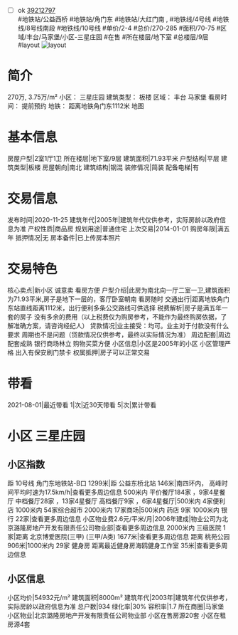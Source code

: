 - [ ] ok [39212797](https://bj.5i5j.com/ershoufang/39212797.html)  
 #地铁站/公益西桥 #地铁站/角门东 #地铁站/大红门南 ,  #地铁线/4号线 #地铁线/8号线南段 #地铁线/10号线
#单价/2-4 #总价/270-285 #面积/70-75   #区域/丰台/马家堡/小区-三星庄园 #在售 #所在楼层/地下室 #总楼层/9层 #layout 
![layout](http://image16.5i5j.com/erp/house/3921/39212797/huxing/iepaeigi16878d6f.jpg_P5.jpg) 
# 简介 
 270万,  3.75万/m² 
小区： 三星庄园
建筑类型： 板楼
区域： 丰台 马家堡
看房时间： 提前预约
地铁： 距离地铁角门东1112米 地图
# 基本信息 
 房屋户型|2室1厅1卫
所在楼层|地下室/9层
建筑面积|71.93平米
户型结构|平层
建筑类型|板楼
房屋朝向|南北
建筑结构|钢混
装修情况|简装
配备电梯|有
# 交易信息 
 发布时间|2020-11-25
建筑年代|2005年|建筑年代仅供参考，实际房龄以政府信息为准
产权性质|商品房
规划用途|普通住宅
上次交易|2014-01-01
购房年限|满五年
抵押情况|无
房本备件|已上传房本照片
# 交易特色 
 核心卖点|新小区 诚意卖 看房方便
户型介绍|此房为南北向一厅二室一卫,建筑面积为71.93平米,房子是地下一层的，客厅卧室朝南 看房随时
交通出行|距离地铁角门东站直线距离1112米，出行便利多条公交路线可供选择
税费解析|房子是满五年一套的房子  没有多余的费用（以上税费仅为购房参考，不能作为最终购房依据，了解准确方案，请咨询经纪人）
贷款情况|业主接受：均可。业主对于付款没有什么要求 周期也不是问题（贷款情况仅供参考，最终以实际情况为准）
周边配套|周边配套成熟 银行商场林立 购物买菜方便
小区信息|小区是2005年的小区 小区管理严格 出入有保安刷门禁卡
权属抵押|房子可以正常交易
# 带看 
 2021-08-01|最近带看	 1|次|近30天带看	 5|次|累计带看
# 小区 三星庄园
## 小区指数 
 距 10号线 角门东地铁站-B口 1299米|距 公益东桥北站 146米|南四环内， 高峰时间平均时速为17.5km/h|查看更多周边信息
500米内 平价餐厅184家 ，9家4星餐厅
中档餐厅28家 ，13家4星餐厅
高档餐厅9家 ，6家4星餐厅|500米内 4家便利店
1000米内 54家综合超市
2000米内 17家商场|500米内 药店 9家
1000米内 银行 22家|查看更多周边信息
小区物业费2.6元/平米/月|2006年建成|物业公司为北京潞隆房地产开发有限责任公司物业部|查看更多周边信息
2000米内 三级医院 1家|距离 北京博爱医院(三甲) (三甲/A类) 1677米|查看更多周边信息
距离 桃苑公园 906米|1000米内 29家 健身房
距离最近健身房海鸥健身工作室 35米|查看更多周边信息
## 小区信息 
 小区均价|54932元/m²
建筑面积|8000m²
建筑年代|2003年|建筑年代仅供参考，实际房龄以政府信息为准
总户数|934
绿化率|30%
容积率|1.7
所在商圈|马家堡
小区物业|北京潞隆房地产开发有限责任公司物业部
小区在售房源20套
小区在租房源4套
